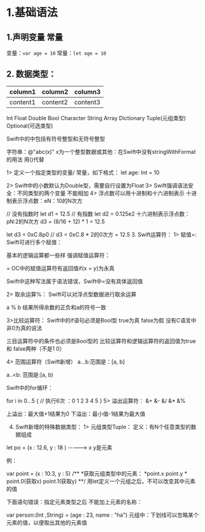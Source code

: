 # 1.基础语法
## 1.声明变量 常量
变量：`var age = 10`
常量：`let age = 10`

## 2. 数据类型：
|column1|column2|column3|
|-|-|-|
|content1|content2|content3|

Int Float Double Bool  Character String Array Dictionary Tuple(元组类型) Optional(可选类型)

Swift中的中包括有符号整型和无符号整型

字符串：@"abc\(x)"  x为一个整型数据或其他：在Swift中没有stringWithFormat的用法  用\()代替

1> 定义一个指定类型的变量/ 常量，如下格式：
let age: Int = 10

2> Swift中的小数默认为Double型，需要自行设置为Float 
3> Swift强调语法安全：不同类型的两个变量 不能相加
4> 浮点数可以用十进制和十六进制表示 
十进制表示浮点数：eN：10的N次方

// 没有指数时
let d1 = 12.5
// 有指数
let d2 = 0.125e2
十六进制表示浮点数：pN:2的N次方   d3 = (8/16 + 12) * 1 = 12.5

let d3 = 0xC.8p0
// d3 = 0xC.8 * 2的0次方 = 12.5
3. Swift运算符：
1> 赋值=:
Swift可进行多个赋值：

基本的逻辑运算都一些样 强调赋值运算符：

= OC中的赋值运算符有返回值if(x = y)为永真  

Swift中这种写法属于语法错误，Swift中=没有具体返回值

2> 取余运算%：
Swift可以对浮点型数据进行取余运算 

a % b 结果所得余数的正负和a的符号一致

3>比较运算符：
Swift中的if语句必须是Bool型   true为真 false为假  没有C语言中非0为真的说法

三目运算符中的条件也必须是Bool型的  比较运算符和逻辑运算符的返回值为true 和 false两种（不是1 0）

4> 范围运算符（Swift新增）
a...b:范围是：[a, b]

a..<b: 范围是:[a, b)

Swift中的for循环：

for i in 0...5 {
// 执行6次 ：0 1 2 3 4 5
}
5> 溢出运算符：
&+ &- &/ &* &%

上溢出：最大值+1结果为0  下溢出：最小值-1结果为最大值

4. Swift新增的特殊数据类型：
1> 元组类型Tuple：
定义：有N个任意类型的数据组成

let po = (x : 12.6, y : 18 ) -----> x y是元素

例：

var point = (x : 10.3, y : 5)
/**
   *获取元组类型中的元素：
    *point.x  point.y
    * point.0(获取x) point.1(获取y)
**/ 
用let定义一个元组之后，不可以改变其中元素的值

下面语句错误：指定元素类型之后 不能加上元素的名称：

var person:(Int ,String) = (age : 23, name : "ha")
元组中：下划线可以忽略某个元素的值，以便取出其他的元素值
